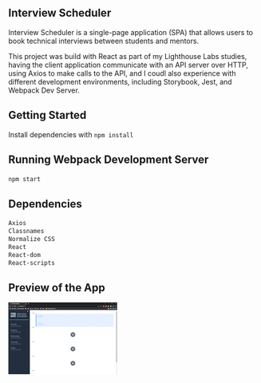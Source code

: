 ## Interview Scheduler

Interview Scheduler is a single-page application (SPA) that allows users to book technical interviews between students and mentors.

This project was build with React as part of my Lighthouse Labs studies, having the client application communicate with an API server over HTTP, using Axios to make calls to the API, and I coudl also experience with different development environments, including Storybook, Jest, and Webpack Dev Server.

## Getting Started
Install dependencies with `npm install`

## Running Webpack Development Server 
`npm start`

## Dependencies

    Axios
    Classnames
    Normalize CSS
    React
    React-dom
    React-scripts


## Preview of the App

!["Preview"](https://github.com/ps-yu/scheduler/blob/master/docs/Scheduler_AdobeExpress.gif)